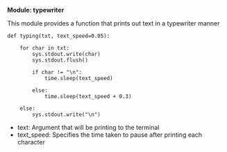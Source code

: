 **Module: typewriter**

This module provides a function that prints out text in a typewriter manner

    def typing(txt, text_speed=0.05):

        for char in txt:
            sys.stdout.write(char)
            sys.stdout.flush()

            if char != "\n":
                time.sleep(text_speed)

            else:
                time.sleep(text_speed + 0.3)

        else:
            sys.stdout.write("\n")

- text: Argument that will be printing to the terminal
- text_speed: Specifies the time taken to pause after printing each character